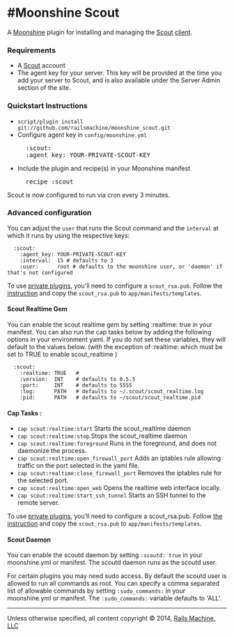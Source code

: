 #Moonshine Scout
==============================

A [Moonshine][] plugin for installing
and managing the [Scout][] [client][].

### Requirements

-   A [Scout][] account
-   The agent key for your server. This key will be provided at the time
    you add your server to Scout, and is also available under the Server Admin
    section of the site.

### Quickstart Instructions

-   `script/plugin install git://github.com/railsmachine/moonshine_scout.git`
-   Configure agent key in `config/moonshine.yml`

<pre>
     :scout:
     :agent_key: YOUR-PRIVATE-SCOUT-KEY
</pre>

-   Include the plugin and recipe(s) in your Moonshine manifest

<pre>
     recipe :scout
</pre>

Scout is now configured to run via cron every 3 minutes.

### Advanced configuration

You can adjust the `user` that runs the Scout command and the `interval`
at which it runs by using the respective keys:

      :scout:
        :agent_key: YOUR-PRIVATE-SCOUT-KEY
        :interval:  15 # defaults to 3
        :user:      root # defaults to the moonshine user, or 'daemon' if that's not configured

To use [private plugins](https://scoutapp.com/info/creating_a_plugin#private_plugins), you'll need to configure a `scout_rsa.pub`. Follow the [instruction](https://scoutapp.com/info/creating_a_plugin#private_plugins) and copy the `scout_rsa.pub` to `app/manifests/templates`.

#### Scout Realtime Gem

You can enable the scout realtime gem by setting :realtime: true in your
manifest. You can also run the cap tasks below by adding the following
options in your environment yaml. If you do not set these variables,
they will default to the values below. (with the exception of :realtime:
which must be set to TRUE to enable scout\_realtime )

      :scout:
        :realtime: TRUE   #
        :version:  INT    # defaults to 0.5.3
        :port:     INT    # defaults to 5555
        :log:      PATH   # defaults to ~/.scout/scout_realtime.log
        :pid:      PATH   # defaults to ~/scout/scout_realtime.pid

#### Cap Tasks : 

- `cap scout:realtime:start` Starts the scout_realtime daemon
- `cap scout:realtime:stop` Stops the scout_realtime daemon
- `cap scout:realtime:foreground` Runs in the foreground, and does not daemonize the process.
- `cap scout:realtime:open_firewall_port` Adds an iptables rule allowing traffic on the port selected in the yaml file.
- `cap scout:realtime:close_firewall_port` Removes the iptables rule for the selected port.
- `cap scout:realtime:open_web` Opens the realtime web interface locally.
- `cap scout:realtime:start_ssh_tunnel` Starts an SSH tunnel to the remote server.

To use [private plugins][], you’ll need to configure a scout\_rsa.pub.
Follow [the instruction][private plugins] and copy the `scout_rsa.pub`
to `app/manifests/templates`.

  [Moonshine]: http://github.com/railsmachine/moonshine
  [Scout]: http://scoutapp.com
  [client]: http://github.com/highgroove/scout-client
  [private plugins]: https://scoutapp.com/info/creating_a_plugin#private_plugins

#### Scout Daemon

You can enable the scoutd daemon by setting `:scoutd: true` in your
moonshine.yml or manifest. The scoutd daemon runs as the scoutd user.

For certain plugins you may need sudo access. By default the scoutd user is
allowed to run all commands as root. You can specify a comma separated list
of allowable commands by setting `:sudo_commands:` in your moonshine.yml or
manifest. The `:sudo_commands:` variable defaults to 'ALL'.


---
Unless otherwise specified, all content copyright &copy; 2014, [Rails Machine, LLC](http://railsmachine.com)

